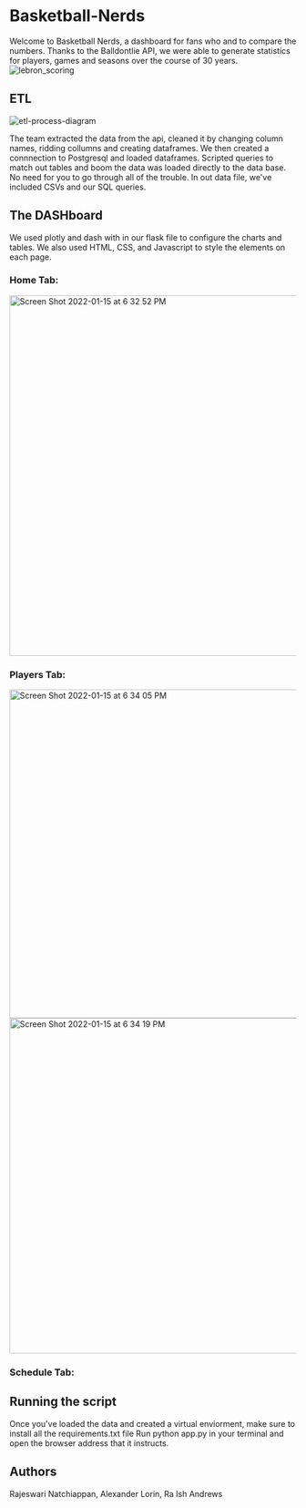 # Basketball-Nerds

Welcome to Basketball Nerds, a dashboard for fans who and to compare the numbers. Thanks to the Balldontlie API, we were able to generate statistics for players, games and seasons over the course of 30 years. 
![lebron_scoring](https://user-images.githubusercontent.com/77027814/149636289-c95090f4-00eb-4ee3-9c4c-606c13622ba2.gif)

## ETL
![etl-process-diagram](https://user-images.githubusercontent.com/77027814/149636493-c7b4ef8c-ef6d-40ff-9421-c94ced823ef1.png)

The team extracted the data from the api, cleaned it by changing column names, ridding collumns and creating dataframes. 
We then created a connnection to Postgresql and loaded dataframes. 
Scripted queries to match out tables and boom the data was loaded directly to the data base. 
No need for you to go through all of the trouble. In out data file, we've included CSVs and our SQL queries.  

## The DASHboard

We used plotly and dash with in our flask file to configure the charts and tables. We also used HTML, CSS, and Javascript to style the elements on each page. 

### Home Tab:

<img width="633" alt="Screen Shot 2022-01-15 at 6 32 52 PM" src="https://user-images.githubusercontent.com/77027814/149641092-39549396-8221-49c8-b100-9666eee79407.png">


### Players Tab:
<img width="577" alt="Screen Shot 2022-01-15 at 6 34 05 PM" src="https://user-images.githubusercontent.com/77027814/149641111-fc1cff3d-f32e-402a-9ed9-5587aa1f2448.png">

<img width="589" alt="Screen Shot 2022-01-15 at 6 34 19 PM" src="https://user-images.githubusercontent.com/77027814/149641120-47566cd6-e7f4-4718-8128-424ddaa2bda4.png">




### Schedule Tab: 



## Running the script

Once you've loaded the data and created a virtual enviorment, make sure to install all the requirements.txt file 
Run python app.py in your terminal and open the browser address that it instructs. 

## Authors
Rajeswari Natchiappan,
Alexander Lorin,
Ra Ish Andrews

